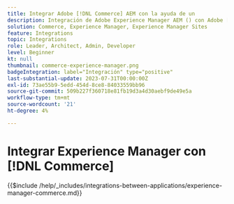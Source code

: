 ```yaml
---
title: Integrar Adobe [!DNL Commerce] AEM con la ayuda de un
description: Integración de Adobe Experience Manager AEM () con Adobe [!DNL Commerce] para crear experiencias de compra atractivas.
solution: Commerce, Experience Manager, Experience Manager Sites
feature: Integrations
topic: Integrations
role: Leader, Architect, Admin, Developer
level: Beginner
kt: null
thumbnail: commerce-experience-manager.png
badgeIntegration: label="Integración" type="positive"
last-substantial-update: 2023-07-31T00:00:00Z
exl-id: 73ae55b9-5edd-454d-8ce8-84033559bb96
source-git-commit: 509b227f360718e81fb19d3a4d30aebf9de49e5a
workflow-type: tm+mt
source-wordcount: '21'
ht-degree: 4%

---
```


# Integrar Experience Manager con [!DNL Commerce]

{{$include /help/_includes/integrations-between-applications/experience-manager-commerce.md}}
